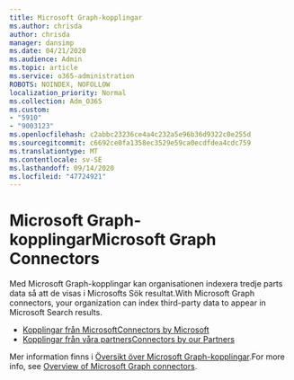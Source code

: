 ```yaml
---
title: Microsoft Graph-kopplingar
ms.author: chrisda
author: chrisda
manager: dansimp
ms.date: 04/21/2020
ms.audience: Admin
ms.topic: article
ms.service: o365-administration
ROBOTS: NOINDEX, NOFOLLOW
localization_priority: Normal
ms.collection: Adm_O365
ms.custom:
- "5910"
- "9003123"
ms.openlocfilehash: c2abbc23236ce4a4c232a5e96b36d9322c0e255d
ms.sourcegitcommit: c6692ce0fa1358ec3529e59ca0ecdfdea4cdc759
ms.translationtype: MT
ms.contentlocale: sv-SE
ms.lasthandoff: 09/14/2020
ms.locfileid: "47724921"
---
```

# <a name="microsoft-graph-connectors"></a><span data-ttu-id="61b77-102">Microsoft Graph-kopplingar</span><span class="sxs-lookup"><span data-stu-id="61b77-102">Microsoft Graph Connectors</span></span>

<span data-ttu-id="61b77-103">Med Microsoft Graph-kopplingar kan organisationen indexera tredje parts data så att de visas i Microsofts Sök resultat.</span><span class="sxs-lookup"><span data-stu-id="61b77-103">With Microsoft Graph connectors, your organization can index third-party data to appear in Microsoft Search results.</span></span>

- [<span data-ttu-id="61b77-104">Kopplingar från Microsoft</span><span class="sxs-lookup"><span data-stu-id="61b77-104">Connectors by Microsoft</span></span>](https://docs.microsoft.com/microsoftsearch/connectors-gallery#Microsoft)
- [<span data-ttu-id="61b77-105">Kopplingar från våra partners</span><span class="sxs-lookup"><span data-stu-id="61b77-105">Connectors by our Partners</span></span>](https://docs.microsoft.com/microsoftsearch/connectors-gallery#Partners)

<span data-ttu-id="61b77-106">Mer information finns i  [Översikt över Microsoft Graph-kopplingar](https://docs.microsoft.com/microsoftsearch/connectors-overview).</span><span class="sxs-lookup"><span data-stu-id="61b77-106">For more info, see  [Overview of Microsoft Graph connectors](https://docs.microsoft.com/microsoftsearch/connectors-overview).</span></span>
